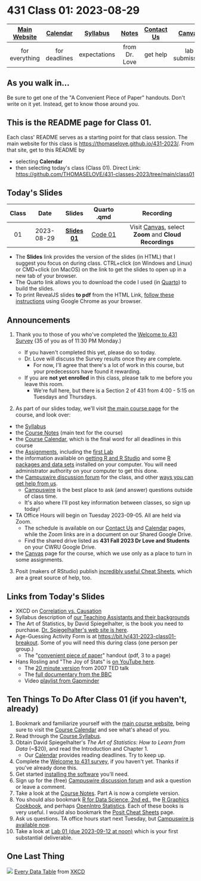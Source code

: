 # 431 Class 01: 2023-08-29

[Main Website](https://thomaselove.github.io/431-2023/) | [Calendar](https://thomaselove.github.io/431-2023/calendar.html) | [Syllabus](https://thomaselove.github.io/431-syllabus-2023/) | [Notes](https://thomaselove.github.io/431-notes/) | [Contact Us](https://thomaselove.github.io/431-2023/contact.html) | [Canvas](https://canvas.case.edu) | [Data and Code](https://github.com/THOMASELOVE/431-data)
:-----------: | :--------------: | :----------: | :---------: | :-------------: | :-----------: | :------------:
for everything | for deadlines | expectations | from Dr. Love | get help | lab submission | for downloads

## As you walk in...
Be sure to get one of the "A Convenient Piece of Paper" handouts. Don't write on it yet. Instead, get to know those around you.

## This is the README page for Class 01.

Each class' README serves as a starting point for that class session.
The main website for this class is https://thomaselove.github.io/431-2023/. From that site, get to this README by

- selecting **Calendar**
- then selecting today's class (Class 01). Direct Link: https://github.com/THOMASELOVE/431-classes-2023/tree/main/class01

## Today's Slides

Class | Date | Slides | Quarto .qmd | Recording
:---: | :--------: | :------: | :------: | :-------------:
01 | 2023-08-29 | **[Slides 01](https://thomaselove.github.io/431-slides-2023/class01.html)** | [Code 01](https://thomaselove.github.io/431-slides-2023/class01.qmd) | Visit [Canvas](https://canvas.case.edu/), select **Zoom** and **Cloud Recordings**

- The **Slides** link provides the version of the slides (in HTML) that I suggest you focus on during class. CTRL+click (on Windows and Linux) or CMD+click (on MacOS) on the link to get the slides to open up in a new tab of your browser.
- The Quarto link allows you to download the code I used (in [Quarto](https://quarto.org/)) to build the slides.
- To print RevealJS slides **to pdf** from the HTML Link, [follow these instructions](https://quarto.org/docs/presentations/revealjs/presenting.html#print-to-pdf) using Google Chrome as your browser.

## Announcements

1. Thank you to those of you who've completed the [Welcome to 431 Survey](https://bit.ly/431-2023-welcome-survey) (35 of you as of 11:30 PM Monday.) 
    - If you haven't completed this yet, please do so today. 
    - Dr. Love will discuss the Survey results once they are complete. 
        - For now, I'll agree that there's a lot of work in this course, but your predecessors have found it rewarding.
    - If you are **not yet enrolled** in this class, please talk to me before you leave this room. 
        - We're full here, but there is a Section 2 of 431 from 4:00 - 5:15 on Tuesdays and Thursdays. 

2. As part of our slides today, we'll visit [the main course page](https://thomaselove.github.io/431-2023/) for the course, and look over:

- the [Syllabus](https://thomaselove.github.io/431-syllabus-2023/)
- the [Course Notes](https://thomaselove.github.io/431-notes/) (main text for the course)
- the [Course Calendar](https://thomaselove.github.io/431-2023/calendar.html), which is the final word for all deadlines in this course
- the [Assignments](https://thomaselove.github.io/431-2023/assignments.html), including the [first Lab](https://github.com/THOMASELOVE/431-labs-2023)
- the information available on [getting R and R Studio](https://thomaselove.github.io/431-2023/software.html#installing-r-and-r-studio) and some [R packages and data sets](https://thomaselove.github.io/431-2023/software.html#installing-r-packages-and-datacode-for-431) installed on your computer. You will need administrator authority on your computer to get this done.
- the [Campuswire discussion forum](https://thomaselove.github.io/431-2023/campuswire.html) for the class, and other [ways you can get help from us](https://thomaselove.github.io/431-2023/contact.html).
    - [Campuswire](https://thomaselove.github.io/431-2023/campuswire.html) is the best place to ask (and answer) questions outside of class time.
    - It's also where I'll post key information between classes, so sign up today!
- TA Office Hours will begin on Tuesday 2023-09-05. All are held via Zoom.
    - The schedule is available on our [Contact Us](https://thomaselove.github.io/431-2023/contact.html) and [Calendar](https://thomaselove.github.io/431-2023/calendar.html) pages, while the Zoom links are in a document on our Shared Google Drive.
    - Find the shared drive listed as **431 Fall 2023 Dr Love and Students** on your CWRU Google Drive.
- the [Canvas](https://canvas.case.edu/) page for the course, which we use only as a place to turn in some assignments.

3. Posit (makers of RStudio) publish [incredibly useful Cheat Sheets](https://posit.co/resources/cheatsheets/), which are a great source of help, too.

## Links from Today's Slides

- XKCD on [Correlation vs. Causation](https://xkcd.com/552)
- Syllabus description of [our Teaching Assistants and their backgrounds](https://thomaselove.github.io/431-syllabus-2023/teaching-assistants.html)
- The Art of Statistics, by David Spiegelhalter, is the book you need to purchase. [Dr. Spiegelhalter's web site is here](http://www.statslab.cam.ac.uk/~david/).
- Age-Guessing Activity Form is at https://bit.ly/431-2023-class01-breakout. Some of you will need this during class (one person per group.)
    - The "[convenient piece of paper](https://github.com/THOMASELOVE/431-classes-2023/blob/main/class01/convenient_piece_of_paper.pdf)" handout (pdf, 3 to a page) 
- Hans Rosling and "The Joy of Stats" is [on YouTube here](https://www.youtube.com/watch?v=jbkSRLYSojo).
    - The [20 minute version](https://www.youtube.com/watch?v=RUwS1uAdUcI) from 2007 TED talk
    - The [full documentary from the BBC](https://www.gapminder.org/videos/the-joy-of-stats/)
    - Video [playlist from Gapminder](https://www.gapminder.org/videos/)

## Ten Things To Do After Class 01 (if you haven't, already)

1. Bookmark and familiarize yourself with the [main course website](https://thomaselove.github.io/431-2023/), being sure to visit the [Course Calendar](https://thomaselove.github.io/431-2023/calendar.html) and see what's ahead of you.
2. Read through the [Course Syllabus](https://thomaselove.github.io/431-syllabus-2023/).
3. Obtain David Spiegelhalter's *The Art of Statistics: How to Learn from Data* (~$20), and read the Introduction and Chapter 1.
    - Our [Calendar](https://thomaselove.github.io/431-2023/calendar.html) provides reading deadlines. Try to keep up.
4. Complete the [Welcome to 431 survey](https://bit.ly/431-2023-welcome-survey), if you haven't yet. Thanks if you've already done this.
5. Get started [installing the software](https://thomaselove.github.io/431-2023/software.html) you'll need.
6. Sign up for the (free) [Campuswire discussion forum](https://thomaselove.github.io/431-2023/campuswire.html) and ask a question or leave a comment.
7. Take a look at the [Course Notes](https://thomaselove.github.io/431-notes/). Part A is now a complete version.
8. You should also bookmark [R for Data Science, 2nd ed.](https://r4ds.hadley.nz/), the [R Graphics Cookbook](https://r-graphics.org/), and perhaps [OpenIntro Statistics](https://www.openintro.org/book/os/). Each of these books is very useful. I would also bookmark the [Posit Cheat Sheets](https://posit.co/resources/cheatsheets/) page.
9. Ask us questions. TA office hours start next Tuesday, but [Campuswire is available now](https://thomaselove.github.io/431-2023/campuswire.html).
10. Take a look at [Lab 01 (due 2023-09-12 at noon)](https://github.com/THOMASELOVE/431-labs-2023) which is your first substantial deliverable. 

## One Last Thing

![](https://imgs.xkcd.com/comics/every_data_table.png) [Every Data Table](https://xkcd.com/2502) from [XKCD](https://xkcd.com/)
